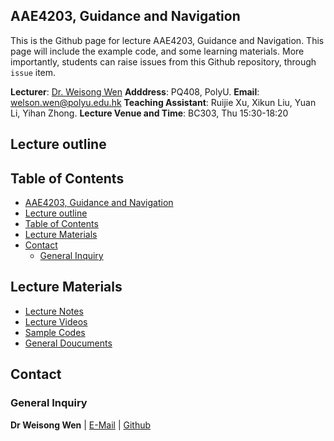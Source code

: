 <!-- <font  size=6><b><center>PolyU_AAE4203</center></b></font> -->

## AAE4203, Guidance and Navigation

This is the Github page for lecture AAE4203, Guidance and Navigation. This page will include the example code, and some learning materials. More importantly, students can raise issues from this Github repository, through `issue` item.

**Lecturer**: [Dr. Weisong Wen](https://www.polyu.edu.hk/aae/people/academic-staff/dr-wen-weisong/)
**Adddress**: PQ408, PolyU. 
**Email**: welson.wen@polyu.edu.hk
**Teaching Assistant**: Ruijie Xu, Xikun Liu, Yuan Li, Yihan Zhong. 
**Lecture Venue and Time**: BC303, Thu 15:30-18:20

## Lecture outline 

## Table of Contents
- [AAE4203, Guidance and Navigation](#aae4203-guidance-and-navigation)
- [Lecture outline](#lecture-outline)
- [Table of Contents](#table-of-contents)
- [Lecture Materials](#lecture-materials)
- [Contact](#contact)
  - [General Inquiry](#general-inquiry)

## Lecture Materials
- [Lecture Notes](PolyU_AAE4203/Lecture_Notes)
- [Lecture Videos](PolyU_AAE4203/Lecture_Videos)
- [Sample Codes](PolyU_AAE4203/Sample_Codes)
- [General Doucuments](PolyU_AAE4203/General_Doucuments)
  
<!-- ## Students Tasks -->

## Contact
### General Inquiry
**Dr Weisong Wen** | [E-Mail](welson.wen@polyu.edu.hk) | [Github](https://github.com/weisongwen)

